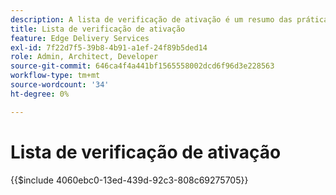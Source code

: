 ```yaml
---
description: A lista de verificação de ativação é um resumo das práticas recomendadas a serem consideradas ao iniciar um site. Essas etapas geralmente são boas práticas, mas têm alguns aspectos específicos do Adobe Experience Manager.
title: Lista de verificação de ativação
feature: Edge Delivery Services
exl-id: 7f22d7f5-39b8-4b91-a1ef-24f89b5ded14
role: Admin, Architect, Developer
source-git-commit: 646ca4f4a441bf1565558002dcd6f96d3e228563
workflow-type: tm+mt
source-wordcount: '34'
ht-degree: 0%

---
```


# Lista de verificação de ativação

{{$include 4060ebc0-13ed-439d-92c3-808c69275705}}
